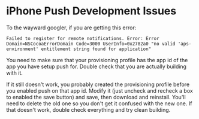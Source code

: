 # iPhone Push Development Issues

To the wayward googler, if you are getting this error:

    Failed to register for remote notifications. Error: Error Domain=NSCocoaErrorDomain Code=3000 UserInfo=0x2782a0 "no valid 'aps-environment' entitlement string found for application"

You need to make sure that your provisioning profile has the app id of the app you have setup push for. Double check that you are actually building with it.

If it still doesn't work, you probably created the provisioning profile before you enabled push on that app id. Modify it (just uncheck and recheck a box to enabled the save button) and save, then download and reinstall. You'll need to delete the old one so you don't get it confused with the new one. If that doesn't work, double check everything and try clean building.
